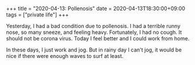 +++
title =  "2020-04-13: Pollenosis"
date = 2020-04-13T18:30:00+09:00
tags = ["private life"]
+++

Yesterday, I had a bad condition due to pollenosis.
I had a terrible runny nose, so many sneeze, and feeling heavy.
Fortunately, I had no cough. It should not be corona virus.
Today I feel better and I could work from home.

In these days, I just work and jog.
But in rainy day I can't jog,
it would be nice if there were enough waves to surf at least.
